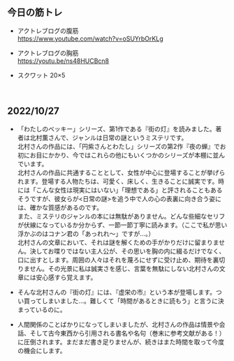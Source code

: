 ## 今日の筋トレ
- アクトレブログの腹筋  
https://www.youtube.com/watch?v=oSUYrbOrKLg
 
- アクトレブログの胸筋  
 https://youtu.be/ns48HUCBcn8
  
- スクワット 20×5
  
<br>

## 2022/10/27

- 「わたしのベッキー」シリーズ、第1作である『街の灯』を読みました。著者は北村薫さんで、ジャンルは日常の謎というミステリです。  
  北村さんの作品には、「円紫さんとわたし」シリーズの第2作『夜の蝉』でお初にお目にかかり、今ではこれらの他にもいくつかのシリーズが本棚に並んでいます。  
  北村さんの作品に共通することとして、女性が中心に登場することが挙げられます。登場する人物たちは、可愛く、床しく、生きることに誠実です。時には「こんな女性は現実にはいない」「理想である」と評されることもあるそうですが、彼女らが<日常の謎>を追う中で人の心の表裏に向き合う姿には、確かな質感があるのです。  
  また、ミステリのジャンルの本には無駄がありません。どんな些細なセリフが伏線になっているか分からず、一節一節丁寧に読みます。（ここで私が思い浮かぶのはコナン君の「あっれれ～」ですが...。）  
  北村さんの文章において、それは謎を解くための手がかりだけに留まりません。決してお喋りではない主人公が、その思いを胸の内に綴るだけでなく、口に出すとします。周囲の人々はそれを蔑ろにせずに受け止め、期待を裏切りません。その光景に私は誠実さを感じ、言葉を無駄にしない北村さんの文章には安心感すら覚えます。

- そんな北村さんの『街の灯』には、『虚栄の市』という本が登場します。つい買ってしまいました...。難しくて「時間があるときに読もう」と言うに決まっているのに。<br>
  
- 人間関係のことばかりになってしまいましたが、北村さんの作品は情景や会話、そして古今東西から引用される書名や名句（巻末に参考文献がある！）に圧倒されます。まだまだ書き足りませんが、続きはまた時間を取って今度の機会にします。

  
